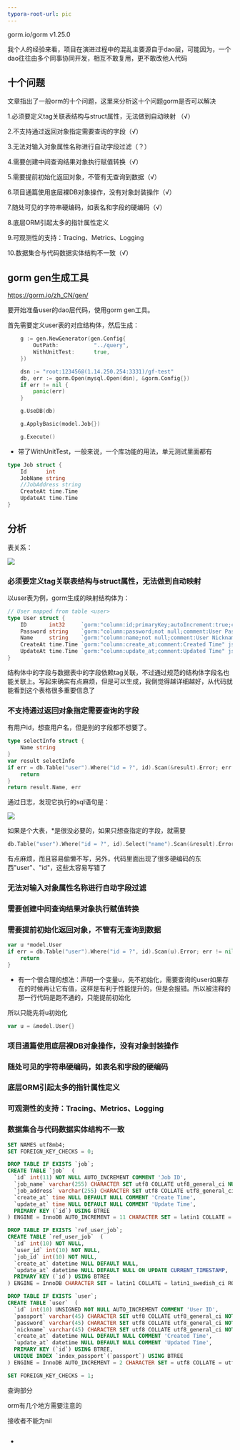 ```yaml
---
typora-root-url: pic
---
```




gorm.io/gorm v1.25.0



我个人的经验来看，项目在演进过程中的混乱主要源自于dao层，可能因为，一个dao往往由多个同事协同开发，相互不敢复用，更不敢改他人代码



## 十个问题

文章指出了一般orm的十个问题，这里来分析这十个问题gorm是否可以解决

1.必须要定义tag关联表结构与struct属性，无法做到自动映射 （√）

2.不支持通过返回对象指定需要查询的字段（√）

3.无法对输入对象属性名称进行自动字段过滤（？）

4.需要创建中间查询结果对象执行赋值转换（√）

5.需要提前初始化返回对象，不管有无查询到数据（√）

6.项目通篇使用底层裸DB对象操作，没有对象封装操作（√）

7.随处可见的字符串硬编码，如表名和字段的硬编码（√）

8.底层ORM引起太多的指针属性定义

9.可观测性的支持：Tracing、Metrics、Logging

10.数据集合与代码数据实体结构不一致（√）



## gorm gen生成工具

https://gorm.io/zh_CN/gen/

要开始准备user的dao层代码，使用gorm gen工具。

首先需要定义user表的对应结构体，然后生成：

```go
	g := gen.NewGenerator(gen.Config{
		OutPath:           "../query",
		WithUnitTest:      true,
	})

	dsn := "root:123456@(1.14.250.254:3331)/gf-test"
	db, err := gorm.Open(mysql.Open(dsn), &gorm.Config{})
	if err != nil {
		panic(err)
	}

	g.UseDB(db)

	g.ApplyBasic(model.Job{})

	g.Execute()
```

- 带了WithUnitTest，一般来说，一个库功能的用法，单元测试里面都有

```go
type Job struct {
	Id      int
	JobName string
	//JobAddress string
	CreateAt time.Time
	UpdateAt time.Time
}
```





## 分析

表关系：

 ![](/dao_table_ref.png)





### 必须要定义tag关联表结构与struct属性，无法做到自动映射

以user表为例，gorm生成的映射结构体为：

```go
// User mapped from table <user>
type User struct {
	ID       int32     `gorm:"column:id;primaryKey;autoIncrement:true;comment:User ID" json:"id"`
	Password string    `gorm:"column:password;not null;comment:User Password" json:"password"`
	Name     string    `gorm:"column:name;not null;comment:User Nickname" json:"name"`
	CreateAt time.Time `gorm:"column:create_at;comment:Created Time" json:"create_at"`
	UpdateAt time.Time `gorm:"column:update_at;comment:Updated Time" json:"update_at"`
}
```

结构体中的字段与数据表中的字段依赖tag关联，不过通过规范的结构体字段名也能关联上。写起来确实有点麻烦，但是可以生成，我倒觉得越详细越好，从代码就能看到这个表格很多重要信息了



### 不支持通过返回对象指定需要查询的字段

有用户id，想查用户名，但是别的字段都不想要了。

```go
type selectInfo struct {
	Name string
}
var result selectInfo
if err = db.Table("user").Where("id = ?", id).Scan(&result).Error; err != nil && !errors.Is(err, gorm.ErrRecordNotFound) {
	return
}
return result.Name, err
```

通过日志，发现它执行的sql语句是：

 ![](/gorm不能依靠接收对象指定查询字段.png)

如果是个大表，*是很没必要的，如果只想查指定的字段，就需要

```go
db.Table("user").Where("id = ?", id).Select("name").Scan(&result).Error
```

有点麻烦，而且容易偷懒不写，另外，代码里面出现了很多硬编码的东西"user"、"id"，这些太容易写错了



### 无法对输入对象属性名称进行自动字段过滤

### 需要创建中间查询结果对象执行赋值转换

### 需要提前初始化返回对象，不管有无查询到数据

```go
var u *model.User
if err = db.Table("user").Where("id = ?", id).Scan(u).Error; err != nil && !errors.Is(err, gorm.ErrRecordNotFound) {
	return
}	
```

- 有一个很合理的想法：声明一个变量u，先不初始化，需要查询的user如果存在的时候再让它有值，这样是有利于性能提升的，但是会报错。所以被注释的那一行代码是跑不通的，只能提前初始化

所以只能先将u初始化

```go
var u = &model.User{}
```





### 项目通篇使用底层裸DB对象操作，没有对象封装操作

### 随处可见的字符串硬编码，如表名和字段的硬编码

### 底层ORM引起太多的指针属性定义

### 可观测性的支持：Tracing、Metrics、Logging

### 数据集合与代码数据实体结构不一致





```sql
SET NAMES utf8mb4;
SET FOREIGN_KEY_CHECKS = 0;

DROP TABLE IF EXISTS `job`;
CREATE TABLE `job`  (
  `id` int(11) NOT NULL AUTO_INCREMENT COMMENT 'Job ID',
  `job_name` varchar(255) CHARACTER SET utf8 COLLATE utf8_general_ci NULL DEFAULT NULL COMMENT 'Job Name',
  `job_address` varchar(255) CHARACTER SET utf8 COLLATE utf8_general_ci NULL DEFAULT NULL COMMENT 'Job Address',
  `create_at` time NULL DEFAULT NULL COMMENT 'Create Time',
  `update_at` time NULL DEFAULT NULL COMMENT 'Update Time',
  PRIMARY KEY (`id`) USING BTREE
) ENGINE = InnoDB AUTO_INCREMENT = 11 CHARACTER SET = latin1 COLLATE = latin1_swedish_ci ROW_FORMAT = Dynamic;

DROP TABLE IF EXISTS `ref_user_job`;
CREATE TABLE `ref_user_job`  (
  `id` int(10) NOT NULL,
  `user_id` int(10) NOT NULL,
  `job_id` int(10) NOT NULL,
  `create_at` datetime NULL DEFAULT NULL,
  `update_at` datetime NULL DEFAULT NULL ON UPDATE CURRENT_TIMESTAMP,
  PRIMARY KEY (`id`) USING BTREE
) ENGINE = InnoDB CHARACTER SET = latin1 COLLATE = latin1_swedish_ci ROW_FORMAT = Dynamic;

DROP TABLE IF EXISTS `user`;
CREATE TABLE `user`  (
  `id` int(10) UNSIGNED NOT NULL AUTO_INCREMENT COMMENT 'User ID',
  `passport` varchar(45) CHARACTER SET utf8 COLLATE utf8_general_ci NOT NULL COMMENT 'User Passport',
  `password` varchar(45) CHARACTER SET utf8 COLLATE utf8_general_ci NOT NULL COMMENT 'User Password',
  `nickname` varchar(45) CHARACTER SET utf8 COLLATE utf8_general_ci NOT NULL COMMENT 'User Nickname',
  `create_at` datetime NULL DEFAULT NULL COMMENT 'Created Time',
  `update_at` datetime NULL DEFAULT NULL COMMENT 'Updated Time',
  PRIMARY KEY (`id`) USING BTREE,
  UNIQUE INDEX `index_passport`(`passport`) USING BTREE
) ENGINE = InnoDB AUTO_INCREMENT = 2 CHARACTER SET = utf8 COLLATE = utf8_general_ci ROW_FORMAT = Dynamic;

SET FOREIGN_KEY_CHECKS = 1;
```











查询部分

orm有几个地方需要注意的

接收者不能为nil

```go

```

- 































